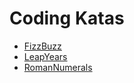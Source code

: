 # Coding Katas

- [FizzBuzz](./FizzBuzz/)
- [LeapYears](./LeapYears/)
- [RomanNumerals](./RomanNumerals/)
